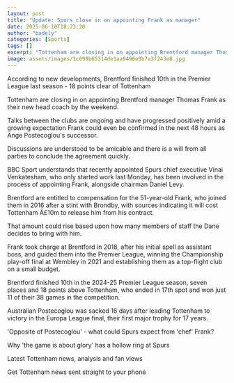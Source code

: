 ```yaml
---
layout: post
title: "Update: Spurs close in on appointing Frank as manager"
date: 2025-06-10T18:23:20
author: "badely"
categories: [Sports]
tags: []
excerpt: "Tottenham are closing in on appointing Brentford manager Thomas Frank as their new head coach by the weekend."
image: assets/images/1c099b65314de1aa9490e0b7a3f243e8.jpg
---
```


According to new developments, Brentford finished 10th in the Premier League last season - 18 points clear of Tottenham

Tottenham are closing in on appointing Brentford manager Thomas Frank as their new head coach by the weekend.

Talks between the clubs are ongoing and have progressed positively amid a growing expectation Frank could even be confirmed in the next 48 hours as Ange Postecoglou's successor.

Discussions are understood to be amicable and there is a will from all parties to conclude the agreement quickly.

BBC Sport understands that recently appointed Spurs chief executive Vinai Venkatesham, who only started work last Monday, has been involved in the process of appointing Frank, alongside chairman Daniel Levy.

Brentford are entitled to compensation for the 51-year-old Frank, who joined them in 2016 after a stint with Brondby, with sources indicating it will cost Tottenham Â£10m to release him from his contract.

That amount could rise based upon how many members of staff the Dane decides to bring with him.

Frank took charge at Brentford in 2018, after his initial spell as assistant boss, and guided them into the Premier League, winning the Championship play-off final at Wembley in 2021 and establishing them as a top-flight club on a small budget.

Brentford finished 10th in the 2024-25 Premier League season, seven places and 18 points above Tottenham, who ended in 17th spot and won just 11 of their 38 games in the competition.

Australian Postecoglou was sacked 16 days after leading Tottenham to victory in the Europa League final, their first major trophy for 17 years.

'Opposite of Postecoglou' - what could Spurs expect from 'chef' Frank?

Why 'the game is about glory' has a hollow ring at Spurs

Latest Tottenham news, analysis and fan views

Get Tottenham news sent straight to your phone

